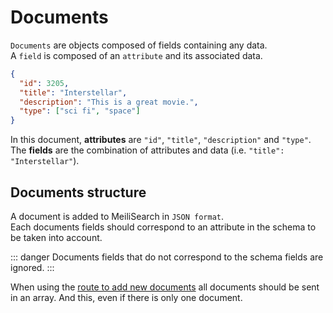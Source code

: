 # Documents

`Documents` are objects composed of fields containing any data.</br>
A `field` is composed of an `attribute` and its associated data.

```json
{
  "id": 3205,
  "title": "Interstellar",
  "description": "This is a great movie.",
  "type": ["sci fi", "space"]
}
```

In this document, **attributes** are `"id"`, `"title"`, `"description"` and `"type"`.</br>
The **fields** are the combination of attributes and data (i.e. `"title": "Interstellar"`).

## Documents structure

A document is added to MeiliSearch in `JSON format`.<br/>
Each documents fields should correspond to an attribute in the schema to be taken into account.

::: danger
Documents fields that do not correspond to the schema fields are ignored.
:::

When using the [route to add new documents](/references/documents.md#add-or-update-documents) all documents should be sent in an array. And this, even if there is only one document.
